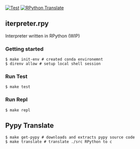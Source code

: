 [![Test](https://github.com/Pavel-Durov/iterpreter.rpy/actions/workflows/test.yml/badge.svg)](https://github.com/Pavel-Durov/iterpreter.rpy/actions/workflows/test.yml)
[![RPython Translate](https://github.com/Pavel-Durov/iterpreter.rpy/actions/workflows/rpython.yml/badge.svg)](https://github.com/Pavel-Durov/iterpreter.rpy/actions/workflows/rpython.yml)


## iterpreter.rpy

Interpreter written in RPython (WIP)

### Getting started
```shell
$ make init-env # created conda environemnt
$ direnv allow # setup local shell session
```

### Run Test
```shell
$ make test
```

### Run Repl
```shell
$ make repl
```

## Pypy Translate
```shell
$ make get-pypy # downloads and extracts pypy source code
$ make translate # translate ./src RPython to c
```